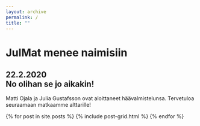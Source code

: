 ```yaml
---
layout: archive
permalink: /
title: ""
---
```


<style type="text/css">
.bgimg {
    background-image: url('{{ site.baseurl }}/images/banner_hearts.jpg');
}
</style>

<div class="page-feature-image bgimg">
	<div class="wrap page-lead-content ">
		<h1>JulMat menee naimisiin</h1>
		<h2>22.2.2020<br>
		No olihan se jo aikakin!</h2>
	</div>
</div>

Matti Ojala ja Julia Gustafsson ovat aloittaneet häävalmistelunsa. Tervetuloa seuraamaan matkaamme alttarille!

<div class="tiles">
{% for post in site.posts %}
	{% include post-grid.html %}
{% endfor %}
</div><!-- /.tiles -->


<!-- https://mmistakes.github.io/skinny-bones-jekyll/ -->
